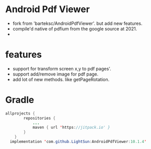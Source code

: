 
# Android Pdf Viewer
- fork from 'barteksc/AndroidPdfViewer'. but add new features. 
- compile'd native of pdfium from the google source at 2021.
- 
# features
- support for transform screen x,y to pdf pages'.
- support add/remove image for pdf page.
- add lot of new methods.  like getPageRotation.

# Gradle
```java
allprojects {
		repositories {
			...
			maven { url 'https://jitpack.io' }
		}
	}
  implementation 'com.github.LightSun:AndroidPdfViewer:10.1.4'
```
